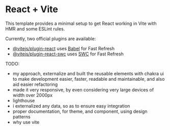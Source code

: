 # React + Vite

This template provides a minimal setup to get React working in Vite with HMR and some ESLint rules.

Currently, two official plugins are available:

- [@vitejs/plugin-react](https://github.com/vitejs/vite-plugin-react/blob/main/packages/plugin-react/README.md) uses [Babel](https://babeljs.io/) for Fast Refresh
- [@vitejs/plugin-react-swc](https://github.com/vitejs/vite-plugin-react-swc) uses [SWC](https://swc.rs/) for Fast Refresh


TODO:
- my approach, externalize and built the reusable elements with chakra ui to make development easier, faster, readable and maintainable, and also aid easier refactoring
- made it very responsive, by even considering very large devices of width over 2000px
- lighthouse
- i externalized any data, so as to ensure easy integration
- proper documentation, for theme, and component, using design patterns
- why use vite